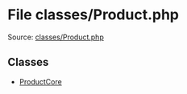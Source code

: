 File classes/Product.php
=========

Source: [classes/Product.php](https://github.com/PrestaShop/PrestaShop/blob/1.6.0.10/classes/Product.php)


Classes
-------

* [ProductCore](class.ProductCore.md)

